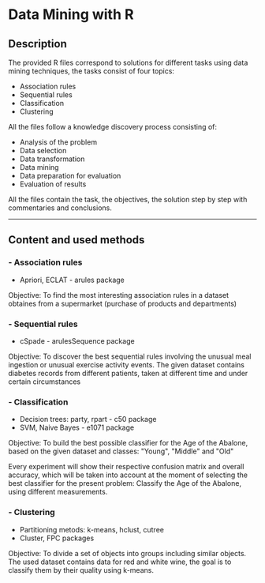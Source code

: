 # Data Mining with R

<!DOCTYPE html>
<html lang="en">
<head>
</head>
<body>
    <div class="jumbotron">
        <div class="col-sm-8 mx-auto">
          <h2>Description</h2>
          <p>The provided R files correspond to solutions for different tasks using data mining techniques, the tasks consist of four topics:</p>         
            <ul>
                <li>Association rules</li>
                <li>Sequential rules</li>
                <li>Classification</li>
                <li>Clustering</li>
            </ul>
            <p>All the files follow a knowledge discovery process consisting of: </p>
            <ul>
                <li>Analysis of the problem</li>
                <li>Data selection</li>
                <li>Data transformation</li>
                <li>Data mining</li>
                <li>Data preparation for evaluation</li>
                <li>Evaluation of results</li>
            </ul>
            <p>
            All the files contain the task, the objectives, the solution step by step with commentaries and conclusions.</p>
            <hr>
          <h2>Content and used methods</h2>
          <h3>- Association rules</h3>
          <ul>
              <li>Apriori, ECLAT - arules package</li>
          </ul>
                    <p>Objective: To find the most interesting association rules in a dataset obtaines from a supermarket (purchase of products and departments)</p>
          <!-- <p></p> -->
          <h3>- Sequential rules</h3>
          <ul>
              <li>cSpade - arulesSequence package</li>
          </ul>
                    <p>Objective: To discover the best sequential rules involving the unusual meal ingestion or unusual exercise activity events.
          The given dataset contains diabetes records from different patients, taken at different time and under certain circumstances </p>
          <h3>- Classification</h3>
          <ul>
              <li>Decision trees: party, rpart - c50 package</li>
              <li>SVM, Naive Bayes - e1071 package</li>
          </ul>
          <p>Objective: To build the best possible classifier for the Age of the Abalone, based on the given dataset and classes: "Young", "Middle" and "Old"</p>
          <p>Every experiment will show their respective confusion matrix and overall accuracy, which will be taken
          into account at the moment of selecting the best classifier for the present problem:
          Classify the Age of the Abalone, using different measurements.</p>
          <!-- </ul> -->
          <h3>- Clustering</h3>
          <ul>
              <li>Partitioning metods: k-means, hclust, cutree</li>
              <li>Cluster, FPC packages</li>
          </ul>
                    <p>Objective: To divide a set of objects into groups including similar objects. The used dataset contains data for red and white wine, the goal is to classify them by their quality using k-means.</p>
        </div>
      </div>
</body>
</html>
